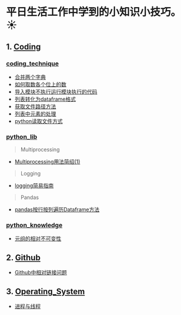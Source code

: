 # 平日生活工作中学到的小知识小技巧。:sunny:
##  1. [Coding](coding)
### [coding_technique](./coding/coding_technique)
- [合并两个字典](./coding/coding_technique/合并两个字典.py)  
- [如何取数各个位上的数](./coding/coding_technique/如何取数各个位上的数.py)  
- [导入模块不执行运行模块执行的代码](./coding/coding_technique/导入模块不执行运行模块执行的代码.md)  
- [列表转化为dataframe格式](./coding/coding_technique/列表转化为dataframe格式.py) 
- [获取文件路径方法](./coding/coding_technique/获取文件路径方法.py)
- [列表中元素的处理](./coding/coding_technique/列表中元素的处理.py)
- [python读取文件方式](./coding/coding_technique/python读取文件方式.py)

### [python_lib](python_lib)  
> Multiprocessing

- [Multiprocessing用法简绍(1)](./coding/python_lib/Multiprocessing用法简绍(1).md)    

> Logging
- [logging简易指南](./coding/python_lib/python_logging简易指南.md)  

> Pandas
- [pandas按行按列遍历Dataframe方法](./coding/coding_technique/pandas按行按列遍历Dataframe方法.py)

### [python_knowledge](./coding/python_knowledge)  
- [元组的相对不可变性](./coding/python_knowledge/元组的相对不可变性.py)  

## 2. [Github](Github)
 - [Github中相对链接问题](./Github/Github中相对链接问题.md)

## 3. [Operating_System](./Operating_System)
 - [进程与线程](./Operating_System/进程与线程.md)

